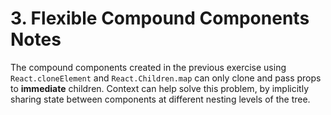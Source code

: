 # 3. Flexible Compound Components Notes

The compound components created in the previous exercise using `React.cloneElement` and `React.Children.map` can only clone and pass props to **immediate** children.
Context can help solve this problem, by implicitly sharing state between components at different nesting levels of the tree.
